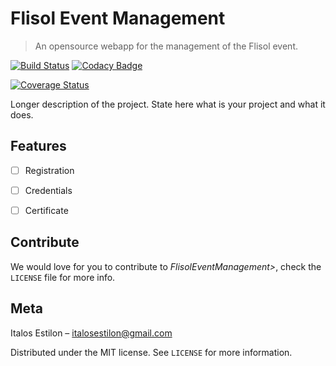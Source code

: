 # Flisol Event Management
> An opensource webapp for the management of the Flisol event.


[![Build Status](https://travis-ci.org/italosestilon/FlisolEventManagement.svg?branch=master)](https://travis-ci.org/italosestilon/FlisolEventManagement) [![Codacy Badge](https://api.codacy.com/project/badge/Grade/23367d47998a45cc8f14f1c7559dfc87)](https://www.codacy.com/app/italosestilon/FlisolEventManagement?utm_source=github.com&amp;utm_medium=referral&amp;utm_content=italosestilon/FlisolEventManagement&amp;utm_campaign=Badge_Grade)

[![Coverage Status](https://coveralls.io/repos/github/italosestilon/FlisolEventManagement/badge.svg?branch=master)](https://coveralls.io/github/italosestilon/FlisolEventManagement?branch=master)

Longer description of the project. State here what is your project and what it does.


## Features

- [ ] Registration
- [ ] Credentials
- [ ] Certificate


## Contribute

We would love for you to contribute to *FlisolEventManagement>*, check the ``LICENSE`` file for more info.

## Meta

Italos Estilon – italosestilon@gmail.com 

Distributed under the MIT license. See ``LICENSE`` for more information.
